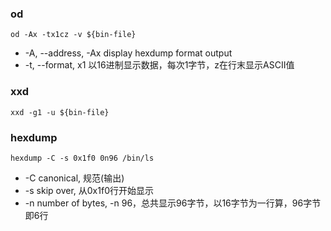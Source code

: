 

### od

```
od -Ax -tx1cz -v ${bin-file}
```

- -A, --address, -Ax display hexdump format output
- -t, --format, x1 以16进制显示数据，每次1字节，z在行末显示ASCII值



### xxd

```
xxd -g1 -u ${bin-file}
```



### hexdump

```
hexdump -C -s 0x1f0 0n96 /bin/ls
```

- -C canonical, 规范(输出)
- -s skip over, 从0x1f0行开始显示
- -n number of bytes, -n 96，总共显示96字节，以16字节为一行算，96字节即6行
